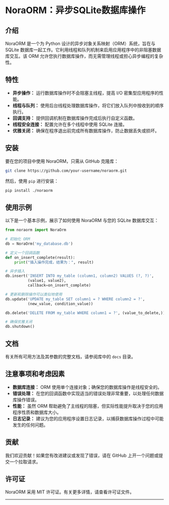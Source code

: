 # NoraORM：异步SQLite数据库操作

## 介绍

NoraORM 是一个为 Python 设计的异步对象关系映射（ORM）系统，旨在与 SQLite 数据库一起工作。它利用线程和队列机制来启用应用程序中的非阻塞数据库交互。该 ORM 允许您执行数据库操作，而无需管理线程或担心异步编程的复杂性。

## 特性

- **异步操作：** 运行数据库操作时不会阻塞主线程，提高 I/O 密集型应用程序的性能。
- **线程与队列：** 使用后台线程处理数据库操作，将它们放入队列中按收到的顺序执行。
- **回调支持：** 提供回调机制在数据库操作完成后执行自定义函数。
- **线程安全连接：** 配置允许在多个线程中使用 SQLite 连接。
- **优雅关闭：** 确保在程序退出前完成所有数据库操作，防止数据丢失或损坏。

## 安装

要在您的项目中使用 NoraORM，只需从 GitHub 克隆库：

```sh
git clone https://github.com/your-username/noraorm.git
```

然后，使用 `pip` 进行安装：

```sh
pip install ./noraorm
```

## 使用示例

以下是一个基本示例，展示了如何使用 NoraORM 与您的 SQLite 数据库交互：

```python
from noraorm import NoraOrm

# 初始化 ORM
db = NoraOrm('my_database.db')

# 定义一个回调函数
def on_insert_complete(result):
    print("插入操作完成，结果为：", result)

# 异步插入
db.insert('INSERT INTO my_table (column1, column2) VALUES (?, ?)', 
          (value1, value2), 
          callback=on_insert_complete)

# 更新和删除操作可以类似地使用
db.update('UPDATE my_table SET column1 = ? WHERE column2 = ?', 
          (new_value, condition_value))

db.delete('DELETE FROM my_table WHERE column1 = ?', (value_to_delete,))

# 确保优雅关闭
db.shutdown()
```

## 文档

有关所有可用方法及其参数的完整文档，请参阅库中的 `docs` 目录。

## 注意事项和考虑因素

- **数据库连接：** ORM 使用单个连接对象；确保您的数据库操作是线程安全的。
- **错误处理：** 在您的回调函数中实现适当的错误处理非常重要，以处理任何数据库操作错误。
- **性能：** 虽然 ORM 帮助避免了主线程的阻塞，但实际性能提升取决于您的应用程序性质和数据库大小。
- **日志记录：** 建议为您的应用程序设置日志记录，以捕获数据库操作过程中可能发生的任何问题。

## 贡献

我们欢迎贡献！如果您有改进建议或发现了错误，请在 GitHub 上开一个问题或提交一个拉取请求。

## 许可证

NoraORM 采用 MIT 许可证。有关更多详情，请查看许可证文件。

---
